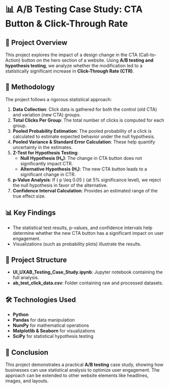 # 📊 A/B Testing Case Study: CTA Button & Click-Through Rate

## 📝 Project Overview
This project explores the impact of a design change in the CTA (Call-to-Action) button on the hero section of a website. Using **A/B testing and hypothesis testing**, we analyze whether the modification led to a statistically significant increase in **Click-Through Rate (CTR)**.

## 🔬 Methodology
The project follows a rigorous statistical approach:
1. **Data Collection**: Click data is gathered for both the control (old CTA) and variation (new CTA) groups.
2. **Total Clicks Per Group**: The total number of clicks is computed for each group.
3. **Pooled Probability Estimation**: The pooled probability of a click is calculated to estimate expected behavior under the null hypothesis.
4. **Pooled Variance & Standard Error Calculation**: These help quantify uncertainty in the estimates.
5. **Z-Test for Hypothesis Testing**:
   - **Null Hypothesis (H₀)**: The change in CTA button does not significantly impact CTR.
   - **Alternative Hypothesis (H₁)**: The new CTA button leads to a significant change in CTR.
6. **p-Value Analysis**: If \( p \leq 0.05 \) (at 5% significance level), we reject the null hypothesis in favor of the alternative.
7. **Confidence Interval Calculation**: Provides an estimated range of the true effect size.

## 📊 Key Findings
- The statistical test results, p-values, and confidence intervals help determine whether the new CTA button has a significant impact on user engagement.
- Visualizations (such as probability plots) illustrate the results.

## 📁 Project Structure
- **UI_UXAB_Testing_Case_Study.ipynb**: Jupyter notebook containing the full analysis.
- **ab_test_click_data.csv**: Folder containing raw and processed datasets.

## 🛠️ Technologies Used
- **Python**
- **Pandas** for data manipulation
- **NumPy** for mathematical operations
- **Matplotlib & Seaborn** for visualizations
- **SciPy** for statistical hypothesis testing

## 📢 Conclusion
This project demonstrates a practical **A/B testing** case study, showing how businesses can use statistical analysis to optimize user engagement. The approach can be extended to other website elements like headlines, images, and layouts.
